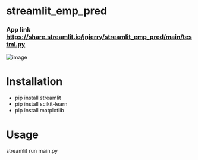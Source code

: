 # streamlit_emp_pred

### App link https://share.streamlit.io/jnjerry/streamlit_emp_pred/main/testml.py

![image](https://user-images.githubusercontent.com/19590985/164879211-011c61ce-4819-4481-84fa-e13d10c4fe01.png)

# Installation
- pip install streamlit
- pip install scikit-learn
- pip install matplotlib

# Usage
streamlit run main.py


